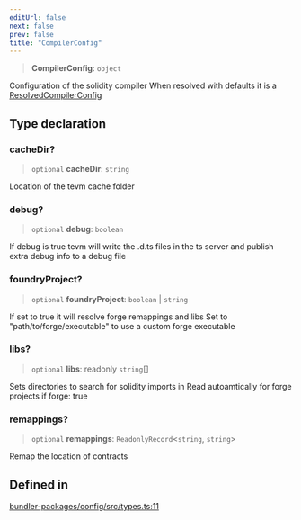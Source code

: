 ```yaml
---
editUrl: false
next: false
prev: false
title: "CompilerConfig"
---
```


> **CompilerConfig**: `object`

Configuration of the solidity compiler
When resolved with defaults it is a [ResolvedCompilerConfig](../../../../../../../../../reference/tevm/config/types/type-aliases/resolvedcompilerconfig)

## Type declaration

### cacheDir?

> `optional` **cacheDir**: `string`

Location of the tevm cache folder

### debug?

> `optional` **debug**: `boolean`

If debug is true tevm will write the .d.ts files in the ts server and publish extra debug info to a debug file

### foundryProject?

> `optional` **foundryProject**: `boolean` \| `string`

If set to true it will resolve forge remappings and libs
Set to "path/to/forge/executable" to use a custom forge executable

### libs?

> `optional` **libs**: readonly `string`[]

Sets directories to search for solidity imports in
Read autoamtically for forge projects if forge: true

### remappings?

> `optional` **remappings**: `ReadonlyRecord`\<`string`, `string`\>

Remap the location of contracts

## Defined in

[bundler-packages/config/src/types.ts:11](https://github.com/evmts/tevm-monorepo/blob/main/bundler-packages/config/src/types.ts#L11)
